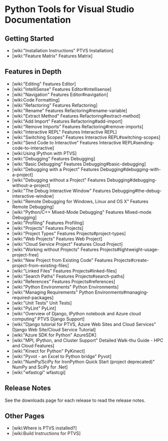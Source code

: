 Python Tools for Visual Studio Documentation
============================================

Getting Started
---------------

 * [wiki:"Installation Instructions" PTVS Installation]
 * [wiki:"Feature Matrix" Features Matrix]

Features in Depth
-----------------

* [wiki:"Editing" Features Editor]
 * [wiki:"IntelliSense" Features Editor#intellisense]
 * [wiki:"Navigation" Features Editor#navigation]
 * [wiki:Code Formatting]
* [wiki:"Refactoring" Features Refactoring]
 * [wiki:"Rename" Features Refactoring#rename-variable]
 * [wiki:"Extract Method" Features Refactoring#extract-method]
 * [wiki:"Add Import" Features Refactoring#add-import]
 * [wiki:"Remove Imports" Features Refactoring#remove-imports]
* [wiki:"Interactive REPL" Features Interactive REPL]
 * [wiki:"Switching Scopes" Features Interactive REPL#switching-scopes]
 * [wiki:"Send Code to Interactive" Features Interactive REPL#sending-code-to-interactive]
 * [wiki:Using IPython with PTVS]
* [wiki:"Debugging" Features Debugging]
 * [wiki:"Basic Debugging" Features Debugging#basic-debugging]
 * [wiki:"Debugging with a Project" Features Debugging#debugging-with-a-project]
 * [wiki:"Debugging without a Project" Features Debugging#debugging-without-a-project]
 * [wiki:"The Debug Interactive Window" Features Debugging#the-debug-interactive-window]
 * [wiki:"Remote Debugging for Windows, Linux and OS X" Features Remote Debugging]
 * [wiki:"Python/C++ Mixed-Mode Debugging" Features Mixed-mode Debugging]
* [wiki:"Profiling" Features Profiling]
* [wiki:"Projects" Features Projects]
 * [wiki:"Project Types" Features Projects#project-types]
  * [wiki:"Web Projects" Features Web Project]
  * [wiki:"Cloud Service Project" Features Cloud Project]
 * [wiki:"Working without Projects" Features Projects#lightweight-usage-project-free]
 * [wiki:"New Project from Existing Code" Features Projects#create-project-from-existing-files]
 * [wiki:"Linked Files" Features Projects#linked-files]
 * [wiki:"Search Paths" Features Projects#search-paths]
 * [wiki:"References" Features Projects#references]
 * [wiki:"Python Environments" Python Environments]
 * [wiki:"Managing Requirements" Python Environments#managing-required-packages]
* [wiki:"Unit Tests" Unit Tests]
* [wiki:"PyLint" PyLint]
* [wiki:"Overview of Django, IPython notebook and Azure cloud computing" PTVS Django Support]
 * [wiki:"Django tutorial for PTVS, Azure Web Sites and Cloud Services" Django Web Site/Cloud Service Tutorial]
* [wiki:"Azure SDK for Python" AzureSDK]
* [wiki:"MPI, IPython, and Cluster Support" Detailed Walk-thu Guide - HPC and Cloud Features]
* [wiki:"Kinect for Python" PyKinect]
* [wiki:"Pyvot - an Excel to Python bridge" Pyvot]
* [wiki:"NumPy/SciPy for IronPython Quick Start (project deprecated)" NumPy and SciPy for .Net]
* [wiki:"wfastcgi" wfastcgi]

Release Notes
-------------

See the downloads page for each release to read the release notes.

Other Pages
-----------
 * [wiki:Where is PTVS installed?]
 * [wiki:Build Instructions for PTVS]
